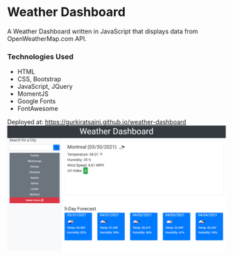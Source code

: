 # Weather Dashboard

A Weather Dashboard written in JavaScript that displays data from OpenWeatherMap.com API.

### Technologies Used
- HTML
- CSS, Bootstrap
- JavaScript, JQuery
- MomentJS
- Google Fonts
- FontAwesome

Deployed at: https://gurkiratsaini.github.io/weather-dashboard
![Home Page](./assets/images/screencapture.png?raw=true)